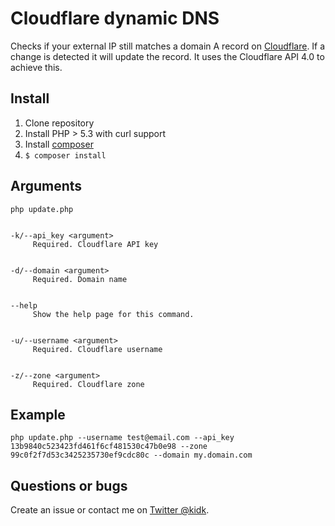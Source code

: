 # Cloudflare dynamic DNS

Checks if your external IP still matches a domain A record on [Cloudflare](http://cloudflare.com). If a change is detected it will update the record. It uses the Cloudflare API 4.0 to achieve this.

## Install

1. Clone repository
2. Install PHP > 5.3 with curl support
3. Install [composer](https://getcomposer.org/download/)
4. `$ composer install`

## Arguments
    php update.php


    -k/--api_key <argument>
         Required. Cloudflare API key


    -d/--domain <argument>
         Required. Domain name


    --help
         Show the help page for this command.


    -u/--username <argument>
         Required. Cloudflare username


    -z/--zone <argument>
         Required. Cloudflare zone

## Example
`php update.php --username test@email.com --api_key 13b9840c523423fd461f6cf481530c47b0e98 --zone 99c0f2f7d53c3425235730ef9cdc80c --domain my.domain.com`

## Questions or bugs
Create an issue or contact me on [Twitter @kidk](https://twitter.com/kidk).
